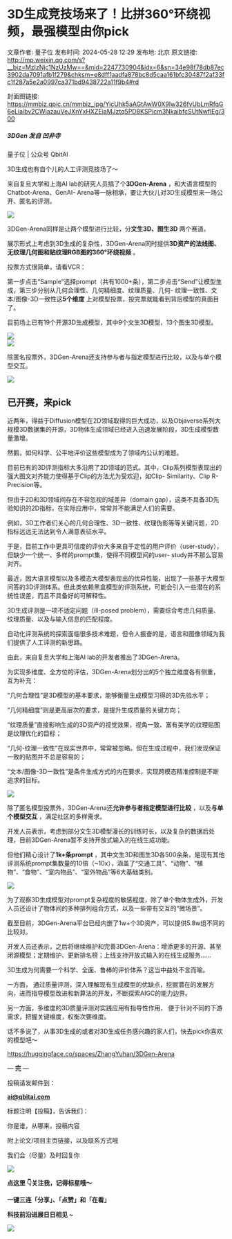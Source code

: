 # 3D生成竞技场来了！比拼360°环绕视频，最强模型由你pick

文章作者: 量子位
发布时间: 2024-05-28 12:29
发布地: 北京
原文链接: http://mp.weixin.qq.com/s?__biz=MzIzNjc1NzUzMw==&mid=2247730904&idx=6&sn=34e98f78db87ec3902da7091afb1f279&chksm=e8dff1aadfa878bc8d5caa161bfc30487f2af33fc1f287a5e2a0997ca371bd9438722a11f9b4#rd

封面图链接: https://mmbiz.qpic.cn/mmbiz_jpg/YicUhk5aAGtAwW0X9lw326fvUbLmRfqG6eLiaibv2CWiazauVeJXnYxHXZEiaMJztq5PD8KSPicm3NkaibfcSUtNwflEg/300

##### 3DGen 发自 凹非寺  
量子位 | 公众号 QbitAI

3D生成也有自个儿的人工评测竞技场了～

来自复旦大学和上海AI lab的研究人员搞了个**3DGen-Arena** ，和大语言模型的Chatbot-Arena、GenAI-
Arena等一脉相承，要让大伙儿对3D生成模型来一场公开、匿名的评测。

![](https://mmbiz.qpic.cn/mmbiz_gif/YicUhk5aAGtAwW0X9lw326fvUbLmRfqG6duRrIsTnmBRUWliclI6barU7y9HFsY7mkJaicriaAkH6LAmoYniaNv6WxQ/640?wx_fmt=gif&from=appmsg)

3DGen-Arena同样是让两个模型进行比较，分**文生3D、图生3D** 两个赛道。

展示形式上考虑到3D生成的复杂性，3DGen-Arena同时提供**3D资产的法线图、无纹理几何图和贴纹理RGB图的360°环绕视频** 。

投票方式很简单，请看VCR：

第一步点击“Sample”选择prompt（共有1000+条），第二步点击“Send”让模型生成，第三步分别从几何合理性、几何精细度、纹理质量、几何-
纹理一致性、文本/图像-3D一致性这**5个维度** 上对模型投票，投完票就能看到背后模型的真面目了。

目前场上已有19个开源3D生成模型，其中9个文生3D模型，13个图生3D模型。

![](https://mmbiz.qpic.cn/mmbiz_png/YicUhk5aAGtAwW0X9lw326fvUbLmRfqG6NZJfUggM0qjZTyhsOnkiaeicBSwe8JlM3Ag9ibhaQKNYNIvcWdfVTkqMg/640?wx_fmt=png&from=appmsg)  
![](https://mmbiz.qpic.cn/mmbiz_png/YicUhk5aAGtAwW0X9lw326fvUbLmRfqG6iaDImpf3GOa0vSeB5h1XoYHH3aafB2bq7Thh1xPIPEXPibNn75GA1Ikg/640?wx_fmt=png&from=appmsg)

除匿名投票外，3DGen-Arena还支持参与者与指定模型进行比较，以及与单个模型交互。

![](https://mmbiz.qpic.cn/mmbiz_png/YicUhk5aAGtAwW0X9lw326fvUbLmRfqG694dHb6EQFD74V0IyHIRbMU3dzpkDCeKdrJsMCibsDxJR6O5g9WOHPCw/640?wx_fmt=png&from=appmsg)

## 已开赛，来pick

近两年，得益于Diffusion模型在2D领域取得的巨大成功，以及Objaverse系列大规模3D数据集的开源，3D物体生成领域已经进入迅速发展阶段，3D生成模型数量激增。

然鹅，如何科学、公平地评价这些模型成为了领域内公认的难题。

目前已有的3D评测指标大多沿用了2D领域的范式。其中，Clip系列模型表现出的强大图文对齐能力使得基于Clip的方法尤为受欢迎，如Clip-
Similarity、Clip R-Precision等。

但由于2D和3D领域间存在不容忽视的域差异（domain gap），这类不具备3D先验知识的2D指标，在实际应用中，常常并不能满足人们的需要。

例如，3D工作者们关心的几何合理性、3D一致性、纹理伪影等等关键问题，2D指标远远无法达到令人满意表征水平。

于是，目前工作中更具可信度的评价大多来自于定性的用户评价（user-study），但缺少一个统一、多样的prompt集，使得不同模型间的user-
study并不那么容易对齐。

最近，因大语言模型以及多模态大模型表现出的优异性能，出现了一些基于大模型问答的3D评测体系。但此类依赖黑盒模型的评测系统，可能会引入一些潜在的系统性误差，而且不具备好的可解释性。

3D生成评测是一项不适定问题（ill-posed problem），需要综合考虑几何质量、纹理质量、以及与输入信息的匹配程度。

自动化评测系统的探索面临很多技术难题，但令人振奋的是，语言和图像领域为我们提供了人工评测的新思路。

由此，来自复旦大学和上海AI lab的开发者推出了3DGen-Arena。

为实现多维度、全方位的评估，3DGen-Arena划分出的5个独立维度各有侧重，互为补充：

“几何合理性”是3D模型的基本要求，能够衡量生成模型习得的3D先验水平；

“几何精细度”则是更高层次的要求，是提升生成质量的关键方向；

“纹理质量”直接影响生成的3D资产的视觉效果，视角一致、富有美学的纹理贴图是纹理优化的目标；

“几何-纹理一致性”在现实世界中，常常被忽略。但在生成过程中，我们发现保证一致的贴图并不总是容易的；

“文本/图像-3D一致性”是条件生成方式的内在要求，实现跨模态精准控制是不断追求的目标。

![](https://mmbiz.qpic.cn/mmbiz_png/YicUhk5aAGtAwW0X9lw326fvUbLmRfqG66mO6bFPvwsnhTsbCQibh4RGlEslNLhXyYpAZ37ywnv5SNhoccn7kfug/640?wx_fmt=png&from=appmsg)

除了匿名模型投票外，3DGen-Arena还**允许参与者指定模型进行比较** ，以及**与单个模型交互** ，满足社区的多样需求。

开发人员表示，考虑到部分文生3D模型漫长的训练时长，以及复杂的数据后处理，目前3DGen-Arena暂不支持开放式输入的在线生成功能。

但他们精心设计了**1k+条prompt**
，其中文生3D和图生3D各500余条，是现有其他评测系统prompt集数量的10倍（~10x），涵盖了“交通工具”、“动物”、“植物”、“食物”、“室内物品”、“室外物品”等6大基础类别。

![](https://mmbiz.qpic.cn/mmbiz_png/YicUhk5aAGtAwW0X9lw326fvUbLmRfqG6oxrb9blqcvfIJyZe0WnII8T58KhbJXKgJIK1ol94z9ENaFYIMayYRQ/640?wx_fmt=png&from=appmsg)

为了观察3D生成模型对prompt复杂程度的敏感程度，除了单个物体生成外，开发人员还设计了物体间的多种排列组合方式，以及一些带有交互的“微场景”。

截至目前，3DGen-Arena平台已经内嵌了1w+个3D资产，可以提供5.8w组不同的比较对。

开发人员还表示，之后将继续维护和完善3DGen-Arena：增添更多的开源、甚至闭源模型；定期维护、更新排名榜；上线支持开放式输入的在线生成服务……

3D生成为何需要一个科学、全面、鲁棒的评价体系？这当中益处不言而喻。

一方面， 通过质量评测，深入理解现有生成模型的优缺点，挖掘潜在的发展方向，进而指导模型改进和新算法的开发，不断探索AIGC的能力边界。

另一方面，多维度的3D质量评测对实践应用有指导性作用， 便于针对不同的下游需求，把握关键维度，权衡次要维度。

话不多说了，从事3D生成的或者对3D生成任务感兴趣的家人们，快去pick你喜欢的模型吧～

https://huggingface.co/spaces/ZhangYuhan/3DGen-Arena

— **完** —

  

投稿请发邮件到：

**ai@qbitai.com**

标题注明【投稿】，告诉我们：

你是谁，从哪来，投稿内容‍

附上论文/项目主页链接，以及联系方式哦

我们会（尽量）及时回复你

![](https://mmbiz.qpic.cn/mmbiz_gif/YicUhk5aAGtC5nGy7YMGhQ0ZJeyibWyL0KVCtiaLEPMyd4Bszuo0bFIOxZOvdmqdxnOosYXyu5aI7MXpyUrUWfz6g/640?wx_fmt=gif&tp=webp&wxfrom=5&wx_lazy=1)

  

**点这里 👇关注我，记得标星哦～**

**一键三连「分享」、「点赞」和「在看」**

**科技前沿进展日日相见 ~**

![](https://mmbiz.qpic.cn/mmbiz_svg/g9RQicMD01M0tYoRQT2cMQRmPS5ZDyrrfzeksiay90KaDzlGBH61icqHxmgFKfvfXtVuwTHV740CDLAaXU1LIfZyoJEpYKcRIiaE/640?wx_fmt=svg&tp=webp&wxfrom=5&wx_lazy=1&wx_co=1)

